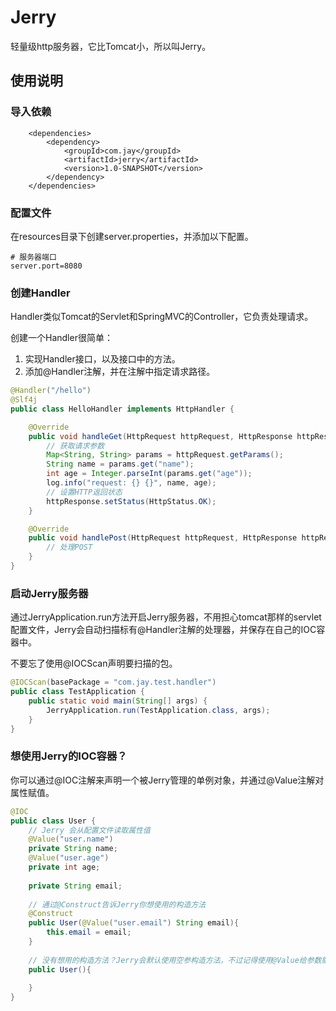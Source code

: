 # Jerry
轻量级http服务器，它比Tomcat小，所以叫Jerry。



## 使用说明

### 导入依赖

```xml-dtd
	<dependencies>
        <dependency>
            <groupId>com.jay</groupId>
            <artifactId>jerry</artifactId>
            <version>1.0-SNAPSHOT</version>
        </dependency>
    </dependencies>
```

### 配置文件

在resources目录下创建server.properties，并添加以下配置。

```properties
# 服务器端口
server.port=8080
```

### 创建Handler

Handler类似Tomcat的Servlet和SpringMVC的Controller，它负责处理请求。

创建一个Handler很简单：

1. 实现Handler接口，以及接口中的方法。
2. 添加@Handler注解，并在注解中指定请求路径。

```java
@Handler("/hello")
@Slf4j
public class HelloHandler implements HttpHandler {

    @Override
    public void handleGet(HttpRequest httpRequest, HttpResponse httpResponse) {
        // 获取请求参数
        Map<String, String> params = httpRequest.getParams();
        String name = params.get("name");
        int age = Integer.parseInt(params.get("age"));
        log.info("request: {} {}", name, age);
		// 设置HTTP返回状态
        httpResponse.setStatus(HttpStatus.OK);
    }

    @Override
    public void handlePost(HttpRequest httpRequest, HttpResponse httpResponse) {
		// 处理POST
    }
}
```

### 启动Jerry服务器

通过JerryApplication.run方法开启Jerry服务器，不用担心tomcat那样的servlet配置文件，Jerry会自动扫描标有@Handler注解的处理器，并保存在自己的IOC容器中。

不要忘了使用@IOCScan声明要扫描的包。

```java
@IOCScan(basePackage = "com.jay.test.handler")
public class TestApplication {
    public static void main(String[] args) {
        JerryApplication.run(TestApplication.class, args);
    }
}
```

### 想使用Jerry的IOC容器？

你可以通过@IOC注解来声明一个被Jerry管理的单例对象，并通过@Value注解对属性赋值。

```java
@IOC
public class User {
   	// Jerry 会从配置文件读取属性值
    @Value("user.name")
    private String name;
    @Value("user.age")
    private int age;
    
    private String email;
    
    // 通过@Construct告诉Jerry你想使用的构造方法
    @Construct
    public User(@Value("user.email") String email){
        this.email = email;
    }
    
    // 没有想用的构造方法？Jerry会默认使用空参构造方法，不过记得使用@Value给参数赋值
    public User(){
        
    }
}
```

